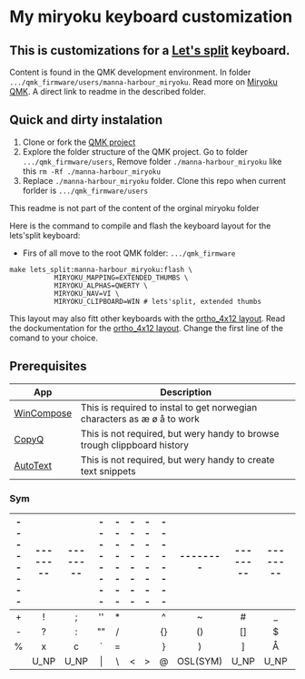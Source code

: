 # My miryoku keyboard customization
## This is customizations for a [Let's split](https://benkyriakou.com/posts/lets-split-keyboard-build) keyboard.
Content is found in the QMK development environment. In folder `.../qmk_firmware/users/manna-harbour_miryoku`.
Read more on [Miryoku QMK](https://github.com/qmk/qmk_firmware/tree/master/users/manna-harbour_miryoku). A direct link to readme in the described folder.

## Quick and dirty instalation
1. Clone or fork the [QMK project](https://github.com/qmk/qmk_firmware)
1. Explore the folder structure of the QMK project. Go to folder `.../qmk_firmware/users`, Remove folder `./manna-harbour_miryoku` like this `rm -Rf ./manna-harbour_miryoku`
1. Replace `./manna-harbour_miryoku` folder. Clone this repo when current forlder is `.../qmk_firmware/users`

This readme is not  part of the content of the orginal miryoku folder

Here is the command to compile and flash the keyboard layout for the lets'split keyboard:
- Firs of all move to the root QMK folder: `.../qmk_firmware`
```make
make lets_split:manna-harbour_miryoku:flash \
           MIRYOKU_MAPPING=EXTENDED_THUMBS \
           MIRYOKU_ALPHAS=QWERTY \
           MIRYOKU_NAV=VI \
           MIRYOKU_CLIPBOARD=WIN # lets'split, extended thumbs
```
This layout may also fitt other keyboards with the [ortho_4x12 layout](https://github.com/qmk/qmk_firmware/tree/master/users/manna-harbour_miryoku#ortho_4x12). Read the dockumentation for  the [ortho_4x12 layout](https://github.com/qmk/qmk_firmware/tree/master/users/manna-harbour_miryoku#ortho_4x12). Change the first line of the comand to your choice.

## Prerequisites

| App | Description |
| --- | --- |
| [WinCompose](https://github.com/samhocevar/wincompose) |  This is required to instal to get norwegian characters as æ ø å to work |
| [CopyQ](https://github.com/hluk/CopyQ) |  This is not required, but wery handy to browse trough clippboard history |
| [AutoText](https://www.jitbit.com/autotext/) |  This is not required, but wery handy to create text snippets |


### Sym
|--------|--------|--------|--------|--------|--------|--------|--------|--------|--------|--------|--------|
|  :---: | :---:  | :---:  | :---:  | :---:  | :---:  | :---:  | :---:  | :---:  | :---:  | :---:  | :---:  |
| +      |   !    | ;      | ''     |    *   |        |        |   ^    |  ~     |    #   | _      | &      |
| -      | ?      | :      | ""     | /      |        |        | {}     | ()     | []     |  $     | Ø      |
| %      | x      | c      | \`     | =      |        |        | }      | )      | ]      | Å      | Æ      |
|        | U_NP   |  U_NP  | \|     |  \     | <      | >      | @      |OSL(SYM)| U_NP   | U_NP   |        |